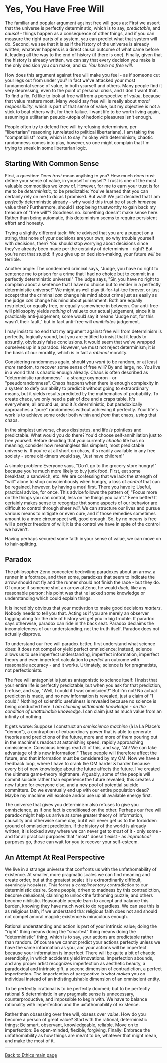 # Yes, You Have Free Will

The familiar and popular argument against free will goes as: First we assert that the universe is perfectly deterministic, which is to say, *predictable*, and *causal* - things happen as a consequence of other things, and if you can measure the right parts of a system, you can predict what that system will do. Second, we see that it is as if the history of the universe is already written; whatever happens is a direct causal outcome of what came before it, leading all the way to the end of history (if there is one). Finally, given that the history is already written, we can say that every decision you make is the only decision you *can* make, and so: *You have no free will*.

How does this argument against free will make you feel - as if someone cut your legs out from under you? In fact we've attacked your most fundamental sense of value, in both yourself and others. Many people find it very depressing, even to the point of personal crisis, and I don't want that. To find a fix, I'd like to look at free will from a perspective of *value*, because  that value matters most. Many would say free will is really about *moral responsibility*, which is part of that sense of value, but my objective is not a stick to beat others with, for their failure. I want life to be worth living again, assuming a utilitarian pseudo-utopia of hedonic pleasures isn't enough.

People often try to defend free will by refusing determinism, per "libertarian" reasoning (unrelated to political libertarians). I am taking the "compatibilist" route, which is to say I'm okay with determinism; chaotic randomness comes into play, however, so one might complain that I'm trying to sneak in some libertarian logic.

## Starting With Common Sense

First, a question: Does *trust* mean anything to you? How much does trust define your sense of value, in yourself or myself? Trust is one of the most valuable commodities we know of. However, for me to earn your trust is for me to be *deterministic*, to be predictable: You've learned that you can certainly rely on me to do as I promised. But wait! We just decided that I am *perfectly* deterministic already - why would this trust be of such *immense* value then? Furthermore, should I stop being trustworthy to gain back my treasure of "free will"? Goodness no. Something doesn't make sense here. Rather than being automatic, this determinism seems to require persistent effort and honesty.

Trying a slightly different tack: We're advised that you are a puppet on a string, that none of your decisions are your own; so why trouble yourself with decisions, then? You should stop worrying about decisions since they've already been made per the certainty of determinism - right? But you're not that stupid: If you give up on decision-making, your future *will* be terrible.

Another angle: The condemned criminal says, "Judge, you have no right to sentence me to prison for a crime that I had no choice but to commit in a perfectly deterministic universe!" The judge says, "Sir, you have no right to complain about a sentence that I have no choice but to render in a perfectly deterministic universe!" We might as well play tit-for-tat-toe forever, or just accept that the criminal *can* change his mind about crime just as easily as the judge *can* change his mind about punishment. Both are equally restricted, or equally free, or equally somewhere in between. Our anti-free-will philosophy yields *nothing* of value to our actual judgement, since it is practically anti-judgement; some would say it means "Judge not, for this wasn't their fault," but in fact anti-free-will *annihilates* judgement.

I may insist to no end that my argument against free will from determinism is perfectly, logically sound, but you are entitled to insist that it leads to absurdly, obviously false conclusions. It would seem that we've wrapped ourselves up in a paradox. However, we must not reject determinism; it is the basis of our morality, which is in fact a *rational* morality.

Considering randomness again, should you *want* to be random, or at least *more* random, to recover some sense of free will? By and large, no. You live in a world that is chaotic enough already. Chaos is often described as "deterministic randomness" - a strange oxymoron - or "pseudorandomness". Chaos happens when there is enough complexity in a system to defy our ability to predict it without going to extraordinary means, but it yields results predicted by the mathematics of probability. To create chaos, we only need a pair of dice and a craps table. It's everywhere, all around us, and it *is* deterministic, but paradoxically approaches a "pure" randomness without achieving it perfectly. Your life's work is to achieve some order both within and *from* that chaos, *using* that chaos.

In the simplest universe, chaos dissipates, and life *is* pointless and predictable. What would you do there? You'd choose self-annihilation just to free yourself. Before deciding that your currently *chaotic* life has no meaning, consider how meaningless this simplest, most predictable universe is. If you're at all short on chaos, it's readily available in any free society - some old-timers would say, "Just have children!"

A simple problem: Everyone says, "Don't go to the grocery store hungry!" because you're much more likely to buy junk food. First, eat some breakfast, a sandwich, etc. We are confessing that we lack the strength of "will" alone to shop conscientiously when hungry, a loss of *control* that can be regained, however, by having a meal first. There you have it: Useful, practical advice, for once. This advice follows the pattern of, "Focus more on the things you can control, less on the things you can't." Even better! It certainly makes sense to recognize that some aspects of our behavior are difficult to control through sheer *will*. We can structure our lives and pursue various means to mitigate or even cure, and if those remedies sometimes amount to a more circumspect *will*, good enough. So, by no means is free will a *perfect* freedom of will; it is the control we have in spite of the control we haven't.

Having perhaps secured some faith in your sense of value, we can move on to hair-splitting.

## Paradox

The philosopher Zeno concocted bedeviling paradoxes about an arrow, a runner in a footrace, and then some, paradoxes that seem to indicate the arrow should not fly and the runner should not finish the race - but they do. Of course if someone shot an arrow at Zeno, he would *duck*, like any reasonable person; his point was that he lacked some knowledge or understanding which could explain things.

It is incredibly obvious that your motivation to make good decisions *matters*. Nobody needs to tell you that. Acting as if you are merely an observer tagging along for the ride of history will get you in big trouble. If paradox says otherwise, paradox can ride in the back seat. Paradox declaims the incompleteness of our understanding, not the truth itself. Paradox does not actually disprove.

To understand our free will paradox better, first understand what science does: It does not compel or yield perfect omniscience; instead, science allows us to use imperfect understanding, imperfect information, imperfect theory and even imperfect calculation to *predict* an outcome with reasonable accuracy - and it works. Ultimately, science is for pragmatists, not perfectionists.

The free will antagonist is just as antagonistic to science itself: I insist that your entire life is perfectly predictable, but when you ask for that prediction, I refuse, and say, "Well, I could if I was omniscient!" But I'm not! No actual prediction is made, and no new information is revealed, just a claim of "I could." Nothing of scientific usefulness is revealed because no science is being conducted here. *I am claiming unttainable knowledge - on the condition of unattainable knowledge*. I can claim just as much value from an infinity of nothing.

It gets worse: Suppose I construct an *omniscience machine* (à la La Place's "demon"), a contraption of extraordinary power that is able to generate theories and predictions of the future, more and more of them pouring out in the machine's readout at astonishing speed, rapidly approaching omniscience. Conscious beings read all of this, and say, "Ah! We can take advantage of this new information!" These people will therefore affect the future, and that information must be considered by my OM. Now we have a feedback loop, where I have to crank the OM harder & harder because every bit of new knowledge about the future affects the future. I've created the ultimate game-theory nightmare. Arguably, some of the people will commit suicide rather than experience the future revealed; this creates a new future for everyone else, and a new pool of potential suicide committers. Do we eventually end up with our entire population dead? Maybe my machine will explode and/or use up all available energy first.

The universe that gives you determinism also refuses to give you omniscience, as if one fact is conditioned on the other. Perhaps our free will paradox might help us arrive at some greater theory of information, causality and otherwise some day, but it will never get us to the forbidden ground of omniscient prediction. If the history of the world is already written, it is locked away where we can never get to *most* of it - only some - and for all practical purposes that "most" doesn't exist - as *impractical* purposes go, those can wait for you to recover your self-esteem.

## An Attempt At Real Perspective

We live in a strange universe that confronts us with the unfathomability of existence. At smaller, more pragmatic scales we can find meaning and create order, but at the greatest scales it is extraordinarily difficult, seemingly hopeless. This forms a *complimentary* contradiction to our deterministic desire. Some people, driven to madness by this contradiction, become delusional, claiming to unlock the fathoming puzzle; and others become nihilistic. Reasonable people learn to accept and balance this burden, knowing they have much work to do regardless. We can see this is as religious faith, if we understand that religious faith does not and should not compel amoral magick; existence is miraculous enough.

Rational understanding and action is part of your intrinsic value; doing the "right" thing means doing the "smartest" thing means doing the "deterministic" thing, which is to say, your actions are predictable rather than random. Of course we cannot predict your actions perfectly unless we have the same information as you, and your actions will be imperfect because your information is imperfect. There will be quite a bit of chaotic serendipity, in which accidents yield innovations. Imperfection abounds, and any proper artist recognizes imperfection as aesthetic beauty, a paradoxical and intrinsic gift, a second dimension of contradiction, a perfect imperfection. The imperfection of perspective is what *makes* you an individual instead of an indistinguishable dimension of an omniscient entity.

To be perfectly irrational is to be perfectly doomed; but to be perfectly rational & deterministic in any pragmatic sense is unnecessary, counterproductive, and impossible to begin with. We have to balance rationality with imperfection and the unfathomability of existence.

Rather than obsessing over free will, obsess over *value*. How do you become a person of great value? Start with the rational, deterministic things: Be smart, observant, knowledgeable, reliable. Move on to imperfection: Be open-minded, flexible, forgiving. Finally: Embrace the unfathomability as how things are meant to be, whatever that might mean, and make the most of it.

----

[Back to Ethics main page](./README.md)
